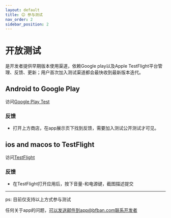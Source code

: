 ```yaml
---
layout: default
title: 😊 参与测试
nav_order: 2
sidebar_position: 2
---
```


# 开放测试
是开发者提供早期版本使用渠道，依赖Google play以及Apple TestFlight平台管理、反馈、更新；用户首次加入测试渠道都会最快收到最新版本迭代。

## Android to Google Play
访问[Google Play Test](https://play.google.com/apps/testing/com.cabbagelol.bfban)

### 反馈
- 打开上方商店，在app展示页下找到反馈，需要加入测试公开测试才可见。

## ios and macos to TestFlight
访问[TestFlight](https://testflight.apple.com/join/PulChYQj)

### 反馈
- 在TestFlight打开应用后，按下音量-和电源键，截图描述提交


----

ps: 目前仅支持以上方式参与测试

任何关于app的问题，可以发送邮件到app@bfban.com联系开发者
